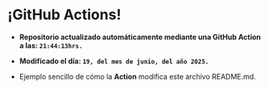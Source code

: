 # ¡GitHub Actions!
* **Repositorio actualizado automáticamente mediante una GitHub Action a las: `21:44:13hrs.`**
* **Modificado el día: `19, del mes de junio, del año 2025.`**

* Ejemplo sencillo de cómo la **Action** modifica este archivo README.md.
